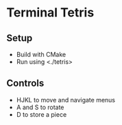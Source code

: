 # Terminal Tetris

## Setup
- Build with CMake
- Run using <./tetris>

## Controls
- HJKL to move and navigate menus
- A and S to rotate
- D to store a piece
